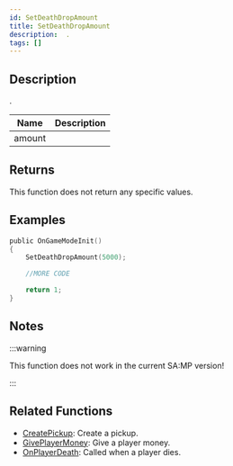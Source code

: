 ```yaml
---
id: SetDeathDropAmount
title: SetDeathDropAmount
description:  .
tags: []
---
```


## Description

 . 


| Name | Description |
|------|-------------|
|amount | |


## Returns

This function does not return any specific values.


## Examples


```c
public OnGameModeInit()
{
    SetDeathDropAmount(5000);

    //MORE CODE

    return 1;
}
```


## Notes

:::warning

This function does not work in the current SA:MP version!

:::


## Related Functions


-  [CreatePickup](../functions/CreatePickup): Create a pickup.
-  [GivePlayerMoney](../functions/GivePlayerMoney): Give a player money.
- [OnPlayerDeath](../callbacks/OnPlayerDeath): Called when a player dies.
